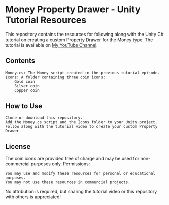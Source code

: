 Money Property Drawer - Unity Tutorial Resources
=======

This repository contains the resources for following along with the Unity C# tutorial on creating a custom Property Drawer for the Money type.
The tutorial is available on [My YouTube Channel](https://www.youtube.com/@Hexapyxis).

## Contents

    Money.cs: The Money script created in the previous tutorial episode.
    Icons: A folder containing three coin icons:
        Gold coin
        Silver coin
        Copper coin

## How to Use

    Clone or download this repository.
    Add the Money.cs script and the Icons folder to your Unity project.
    Follow along with the tutorial video to create your custom Property Drawer.

## License

The coin icons are provided free of charge and may be used for non-commercial purposes only.
Permissions:

    You may use and modify these resources for personal or educational purposes.
    You may not use these resources in commercial projects.

No attribution is required, but sharing the tutorial video or this repository with others is appreciated!
